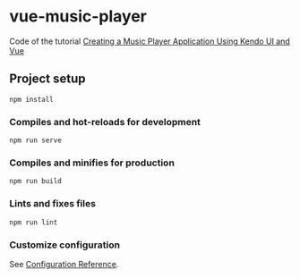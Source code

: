 # vue-music-player

Code of the tutorial [Creating a Music Player Application Using Kendo UI and Vue](https://www.telerik.com/blogs/creating-music-player-application-kendo-ui-vue)

## Project setup
```
npm install
```

### Compiles and hot-reloads for development
```
npm run serve
```

### Compiles and minifies for production
```
npm run build
```

### Lints and fixes files
```
npm run lint
```

### Customize configuration
See [Configuration Reference](https://cli.vuejs.org/config/).

